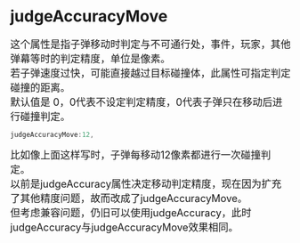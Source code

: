 # judgeAccuracyMove

<font size=4>这个属性是指子弹移动时判定与不可通行处，事件，玩家，其他弹幕等时的判定精度，单位是像素。   
若子弹速度过快，可能直接越过目标碰撞体，此属性可指定判定碰撞的距离。   
默认值是 0，0代表不设定判定精度，0代表子弹只在移动后进行碰撞判定。</font>

```javascript
judgeAccuracyMove:12,
```

<font size=4>比如像上面这样写时，子弹每移动12像素都进行一次碰撞判定。   
以前是judgeAccuracy属性决定移动判定精度，现在因为扩充了其他精度问题，故而改成了judgeAccuracyMove。   
但考虑兼容问题，仍旧可以使用judgeAccuracy，此时judgeAccuracy与judgeAccuracyMove效果相同。</font>
